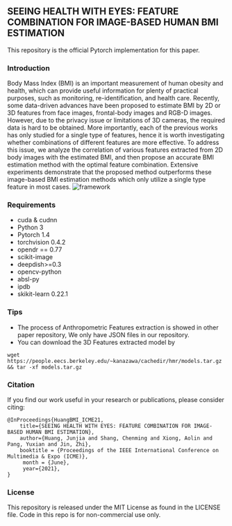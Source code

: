 ## SEEING HEALTH WITH EYES: FEATURE COMBINATION FOR IMAGE-BASED HUMAN BMI ESTIMATION
This repository is the official Pytorch implementation for this paper.
### Introduction
Body Mass Index (BMI) is an important measurement of human obesity and health, which can provide useful information for plenty of practical purposes, such as monitoring, re-identification, and health care. Recently, some data-driven advances have been proposed to estimate BMI by 2D or 3D features from face images, frontal-body images and RGB-D images. However, due to the privacy issue or limitations of 3D cameras, the required data is hard to be obtained. More importantly, each of the previous works has only studied for a single type of features, hence it is worth investigating whether combinations of different features are more effective. To address this issue, we analyze the correlation of various features extracted from 2D body images with the estimated BMI, and then propose an accurate BMI estimation method with the optimal feature combination. Extensive experiments demonstrate that the proposed method outperforms these image-based BMI estimation methods which only utilize a single type feature in most cases.
![framework](https://user-images.githubusercontent.com/63050198/113507783-1aec2180-957f-11eb-9368-0cf1017626ff.jpg)
### Requirements
- cuda & cudnn
- Python 3
- Pytorch 1.4
- torchvision 0.4.2
- opendr == 0.77
- scikit-image
- deepdish>=0.3
- opencv-python
- absl-py
- ipdb
- skikit-learn 0.22.1

### Tips
- The process of Anthropometric Features extraction is showed in other paper repository, We only have JSON files in our repository.
- You can download the 3D Features extracted model by 
```
wget https://people.eecs.berkeley.edu/~kanazawa/cachedir/hmr/models.tar.gz && tar -xf models.tar.gz
```
### Citation
If you find our work useful in your research or publications, please consider citing:
```
@InProceedings{HuangBMI_ICME21,
    title={SEEING HEALTH WITH EYES: FEATURE COMBINATION FOR IMAGE-BASED HUMAN BMI ESTIMATION},
    author={Huang, Junjia and Shang, Chenming and Xiong, Aolin and Pang, Yuxian and Jin, Zhi},
    booktitle = {Proceedings of the IEEE International Conference on Multimedia & Expo (ICME)},
     month = {June}, 
     year={2021},
}
```
### License
This repository is released under the MIT License as found in the LICENSE file. Code in this repo is for non-commercial use only.
